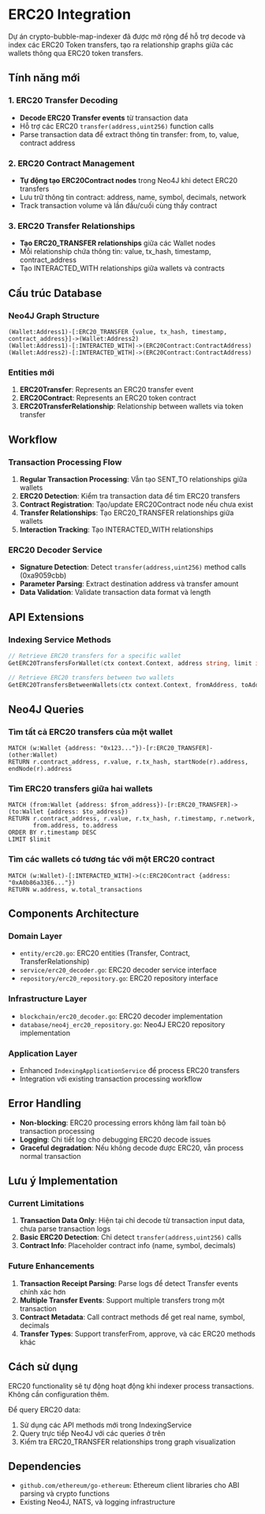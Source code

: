# ERC20 Integration

Dự án crypto-bubble-map-indexer đã được mở rộng để hỗ trợ decode và index các ERC20 Token transfers, tạo ra relationship graphs giữa các wallets thông qua ERC20 token transfers.

## Tính năng mới

### 1. ERC20 Transfer Decoding
- **Decode ERC20 Transfer events** từ transaction data
- Hỗ trợ các ERC20 `transfer(address,uint256)` function calls
- Parse transaction data để extract thông tin transfer: from, to, value, contract address

### 2. ERC20 Contract Management
- **Tự động tạo ERC20Contract nodes** trong Neo4J khi detect ERC20 transfers
- Lưu trữ thông tin contract: address, name, symbol, decimals, network
- Track transaction volume và lần đầu/cuối cùng thấy contract

### 3. ERC20 Transfer Relationships
- **Tạo ERC20_TRANSFER relationships** giữa các Wallet nodes
- Mỗi relationship chứa thông tin: value, tx_hash, timestamp, contract_address
- Tạo INTERACTED_WITH relationships giữa wallets và contracts

## Cấu trúc Database

### Neo4J Graph Structure
```
(Wallet:Address1)-[:ERC20_TRANSFER {value, tx_hash, timestamp, contract_address}]->(Wallet:Address2)
(Wallet:Address1)-[:INTERACTED_WITH]->(ERC20Contract:ContractAddress)
(Wallet:Address2)-[:INTERACTED_WITH]->(ERC20Contract:ContractAddress)
```

### Entities mới
1. **ERC20Transfer**: Represents an ERC20 transfer event
2. **ERC20Contract**: Represents an ERC20 token contract
3. **ERC20TransferRelationship**: Relationship between wallets via token transfer

## Workflow

### Transaction Processing Flow
1. **Regular Transaction Processing**: Vẫn tạo SENT_TO relationships giữa wallets
2. **ERC20 Detection**: Kiểm tra transaction data để tìm ERC20 transfers
3. **Contract Registration**: Tạo/update ERC20Contract node nếu chưa exist
4. **Transfer Relationships**: Tạo ERC20_TRANSFER relationships giữa wallets
5. **Interaction Tracking**: Tạo INTERACTED_WITH relationships

### ERC20 Decoder Service
- **Signature Detection**: Detect `transfer(address,uint256)` method calls (0xa9059cbb)
- **Parameter Parsing**: Extract destination address và transfer amount
- **Data Validation**: Validate transaction data format và length

## API Extensions

### Indexing Service Methods
```go
// Retrieve ERC20 transfers for a specific wallet
GetERC20TransfersForWallet(ctx context.Context, address string, limit int) ([]*entity.ERC20Transfer, error)

// Retrieve ERC20 transfers between two wallets
GetERC20TransfersBetweenWallets(ctx context.Context, fromAddress, toAddress string, limit int) ([]*entity.ERC20Transfer, error)
```

## Neo4J Queries

### Tìm tất cả ERC20 transfers của một wallet
```cypher
MATCH (w:Wallet {address: "0x123..."})-[r:ERC20_TRANSFER]-(other:Wallet)
RETURN r.contract_address, r.value, r.tx_hash, startNode(r).address, endNode(r).address
```

### Tìm ERC20 transfers giữa hai wallets
```cypher
MATCH (from:Wallet {address: $from_address})-[r:ERC20_TRANSFER]->(to:Wallet {address: $to_address})
RETURN r.contract_address, r.value, r.tx_hash, r.timestamp, r.network,
       from.address, to.address
ORDER BY r.timestamp DESC
LIMIT $limit
```

### Tìm các wallets có tương tác với một ERC20 contract
```cypher
MATCH (w:Wallet)-[:INTERACTED_WITH]->(c:ERC20Contract {address: "0xA0b86a33E6..."})
RETURN w.address, w.total_transactions
```

## Components Architecture

### Domain Layer
- `entity/erc20.go`: ERC20 entities (Transfer, Contract, TransferRelationship)
- `service/erc20_decoder.go`: ERC20 decoder service interface
- `repository/erc20_repository.go`: ERC20 repository interface

### Infrastructure Layer
- `blockchain/erc20_decoder.go`: ERC20 decoder implementation
- `database/neo4j_erc20_repository.go`: Neo4J ERC20 repository implementation

### Application Layer
- Enhanced `IndexingApplicationService` để process ERC20 transfers
- Integration với existing transaction processing workflow

## Error Handling

- **Non-blocking**: ERC20 processing errors không làm fail toàn bộ transaction processing
- **Logging**: Chi tiết log cho debugging ERC20 decode issues
- **Graceful degradation**: Nếu không decode được ERC20, vẫn process normal transaction

## Lưu ý Implementation

### Current Limitations
1. **Transaction Data Only**: Hiện tại chỉ decode từ transaction input data, chưa parse transaction logs
2. **Basic ERC20 Detection**: Chỉ detect `transfer(address,uint256)` calls
3. **Contract Info**: Placeholder contract info (name, symbol, decimals)

### Future Enhancements
1. **Transaction Receipt Parsing**: Parse logs để detect Transfer events chính xác hơn
2. **Multiple Transfer Events**: Support multiple transfers trong một transaction
3. **Contract Metadata**: Call contract methods để get real name, symbol, decimals
4. **Transfer Types**: Support transferFrom, approve, và các ERC20 methods khác

## Cách sử dụng

ERC20 functionality sẽ tự động hoạt động khi indexer process transactions. Không cần configuration thêm.

Để query ERC20 data:
1. Sử dụng các API methods mới trong IndexingService
2. Query trực tiếp Neo4J với các queries ở trên
3. Kiểm tra ERC20_TRANSFER relationships trong graph visualization

## Dependencies

- `github.com/ethereum/go-ethereum`: Ethereum client libraries cho ABI parsing và crypto functions
- Existing Neo4J, NATS, và logging infrastructure